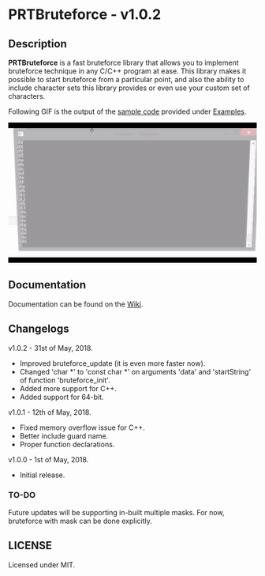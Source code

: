 # PRTBruteforce - v1.0.2

## Description
**PRTBruteforce** is a fast bruteforce library that allows you to implement bruteforce technique in any C/C++ program at ease. This library makes it possible to start bruteforce from a particular point, and also the ability to include character sets this library provides or even use your custom set of characters.

Following GIF is the output of the [sample code](https://github.com/AkshayMohan/PRTBruteforce/blob/master/Examples/sample.c) provided under [Examples](https://github.com/AkshayMohan/PRTBruteforce/tree/master/Examples).

![sample.c-Output](https://raw.githubusercontent.com/AkshayMohan/PRTBruteforce/master/Examples/sample.c-output.gif)

## Documentation
Documentation can be found on the [Wiki](https://github.com/AkshayMohan/PRTBruteforce/wiki).

## Changelogs
v1.0.2 - 31st of May, 2018.
- Improved bruteforce_update (it is even more faster now).
- Changed 'char *' to 'const char *' on arguments 'data' and 'startString' of function 'bruteforce_init'.
- Added more support for C++.
- Added support for 64-bit.

v1.0.1 - 12th of May, 2018.
- Fixed memory overflow issue for C++.
- Better include guard name.
- Proper function declarations.

v1.0.0 - 1st of May, 2018.
- Initial release.

### TO-DO
Future updates will be supporting in-built multiple masks. For now, bruteforce with mask can be done explicitly.

## LICENSE
Licensed under MIT.
